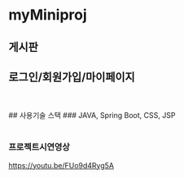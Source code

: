 # myMiniproj


## 게시판
## 로그인/회원가입/마이페이지
<br>
<br>
## 사용기술 스택
### JAVA, Spring Boot, CSS, JSP
<br>
<br>


### 프로젝트시연영상
https://youtu.be/FUo9d4Ryg5A
